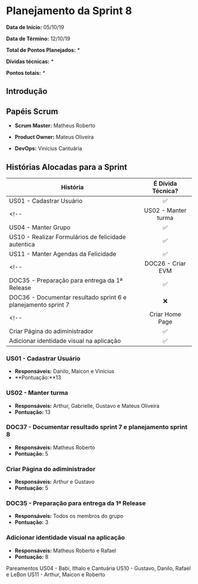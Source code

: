 # Planejamento da Sprint 8

**Data de Início:** 05/10/19

**Data de Término:** 12/10/19

**Total de Pontos Planejados:** _*_

**Dívidas técnicas:** _*_

**Pontos totais:** _*_

## Introdução
<p align = "justify"> 
</p>

## Papéis Scrum

* **Scrum Master:** Matheus Roberto

* **Product Owner:** Mateus Oliveira

* **DevOps:** Vinícius Cantuária


## Histórias Alocadas para a Sprint
 
| História | É Dívida Técnica? |
| -------- | :----: |
| US01 - Cadastrar Usuário | :white_check_mark: |
<!-- | US02 - Manter turma | :white_check_mark: | -->
| US04 - Manter Grupo | :white_check_mark: |
| US10 - Realizar Formulários de felicidade autentica | :white_check_mark: |
| US11 - Manter Agendas da Felicidade | :white_check_mark: |
<!-- | DOC26 - Criar EVM | :white_check_mark: | -->
| DOC35 - Preparação para entrega da 1ª Release | :white_check_mark: |
| DOC36 - Documentar resultado sprint 6 e planejamento sprint 7 | :x: |
<!-- | Criar Home Page | :x: | -->
| Criar Página do adiministrador | :white_check_mark: |
| Adicionar identidade visual na aplicação | :white_check_mark: |

### US01 - Cadastrar Usuário
* **Responsáveis:** Danilo, Maicon e Vinícius
* **Pontuação:**13

### US02 - Manter turma
* **Responsáveis:** Arthur, Gabrielle, Gustavo e Mateus Oliveira
* **Pontuação:** 13

<!-- ### DOC26 - Criar EVM
* **Responsáveis:** Mateus Oliveira
* **Pontuação:** 8 -->

### DOC37 - Documentar resultado sprint 7 e planejamento sprint 8
* **Responsáveis:** Matheus Roberto
* **Pontuação:** 5

<!-- ### Criar Home Page
* **Responsáveis:** Ithalo e Gabrielle
* **Pontuação:** 5 -->

### Criar Página do adiministrador
* **Responsáveis:** Arthur e Gustavo
* **Pontuação:** 5

### DOC35 - Preparação para entrega da 1ª Release
* **Responsáveis:** Todos os membros do grupo
* **Pontuação:** 3

### Adicionar identidade visual na aplicação
* **Responsáveis:** Matheus Roberto e Rafael 
* **Pontuação:** 8





Pareamentos 
US04 - Babi, Ithalo e Cantuária
US10 - Gustavo, Danilo, Rafael e LeBon
US11 - Arthur, Maicon e Roberto